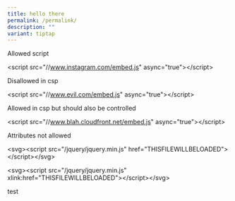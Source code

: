 ```yaml
---
title: hello there
permalink: /permalink/
description: ""
variant: tiptap
---
```

<p>Allowed script</p>
<p>&lt;script src="//<a href="http://www.instagram.com/embed.js" rel="noopener noreferrer nofollow" target="_blank">www.instagram.com/embed.js</a>"
async="true"&gt;&lt;/script&gt;</p>
<p>Disallowed in csp</p>
<p>&lt;script src="//<a href="http://www.evil.com/embed.js" rel="noopener noreferrer nofollow" target="_blank">www.evil.com/embed.js</a>" async="true"&gt;&lt;/script&gt;</p>
<p>Allowed in csp but should also be controlled</p>
<p>&lt;script src="//<a href="http://www.blah.cloudfront.net/embed.js" rel="noopener noreferrer nofollow" target="_blank">www.blah.cloudfront.net/embed.js</a>"
async="true"&gt;&lt;/script&gt;</p>
<p>Attributes not allowed</p>
<p>&lt;svg&gt;&lt;script src="/jquery/jquery.min.js" href="THISFILEWILLBELOADED"&gt;&lt;/script&gt;&lt;/svg&gt;</p>
<p>&lt;svg&gt;&lt;script src="/jquery/jquery.min.js" xlink:href="THISFILEWILLBELOADED"&gt;&lt;/script&gt;&lt;/svg&gt;</p>
<p>test</p>